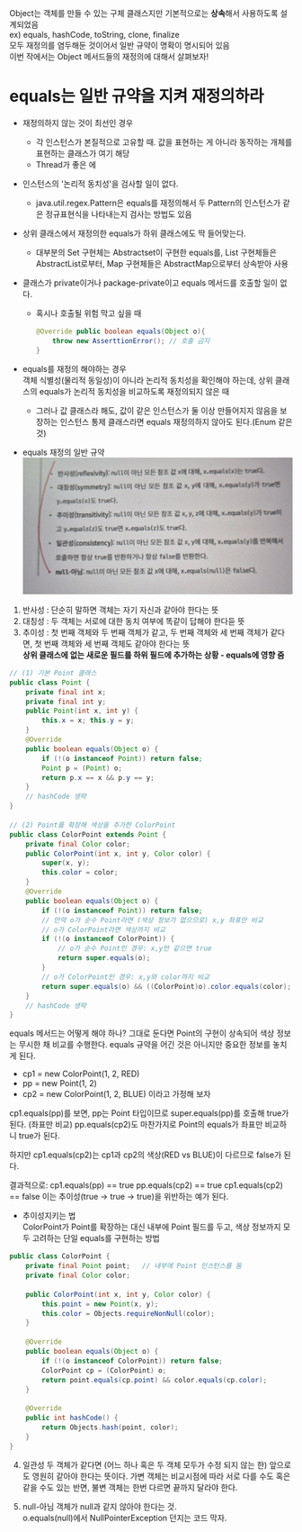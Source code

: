 Object는 객체를 만들 수 있는 구체 클래스지만 기본적으로는 **상속**해서 사용하도록 설계되었음
<br>ex) equals, hashCode, toString, clone, finalize
<br>모두 재정의를 염두해둔 것이어서 일반 규약이 명확이 명시되어 있음
<br>이번 작에서는 Object 메서드들의 재정의에 대해서 살펴보자!

# equals는 일반 규약을 지켜 재정의하라
- 재정의하지 않는 것이 최선인 경우
  - 각 인스턴스가 본질적으로 고유할 때. 값을 표현하는 게 아니라 동작하는 개체를 표현하는 클래스가 여기 해당
  - Thread가 좋은 에
- 인스턴스의 '논리적 동치성'을 검사할 일이 없다.
  - java.util.regex.Pattern은 equals를 재정의해서 두 Pattern의 인스턴스가 같은 정규표현식을 나타내는지 검사는 방법도 있음
- 상위 클래스에서 재정의한 equals가 하위 클래스에도 딱 들어맞는다.
  - 대부분의 Set 구현체는 Abstractset이 구현한 equals를, List 구현체들은 AbstractList로부터, Map 구현체들은 AbstractMap으로부터 상속받아 사용
- 클래스가 private이거나 package-private이고 equals 메서드를 호출할 일이 없다.
  - 혹시나 호출될 위험 막고 싶을 때
    ```java
    @Override public boolean equals(Object o){
        throw new AsserttionError(); // 호출 금지
    }
    ```
    
- equals를 재정의 해야하는 경우<br>
객체 식별성(물리적 동일성)이 아니라 논리적 동치성을 확인해야 하는데, 상위 클래스의 equals가 논리적 동치성을 비교하도록 재정의되지 않은 때
  - 그러나 값 클래스라 해도, 값이 같은 인스턴스가 둘 이상 만들어지지 않음을 보장하는 인스턴스 통제 클래스라면 equals 재정의하지 않아도 된다.(Enum 같은 것)

- equals 재정의 일반 규약
![재정의 규약](../img/equals_rules.jpeg)
1. 반사성 : 단순히 말하면 객체는 자기 자신과 같아야 한다는 뜻 
2. 대칭성 : 두 객체는 서로에 대한 동치 여부에 똑같이 답해야 한다듣 뜻 
3. 추이성 : 첫 번째 객체와 두 번째 객체가 같고, 두 번째 객체와 세 번째 객체가 같다면, 첫 번째 객체와 세 번째 객체도 같아야 한다는 뜻
  <br>**상위 클래스에 없는 새로운 필드를 하위 필드에 추가하는 상황 - equals에 영향 줌**
```java
// (1) 기본 Point 클래스
public class Point {
    private final int x;
    private final int y;
    public Point(int x, int y) {
        this.x = x; this.y = y;
    }
    @Override
    public boolean equals(Object o) {
        if (!(o instanceof Point)) return false;
        Point p = (Point) o;
        return p.x == x && p.y == y;
    }
    // hashCode 생략
}

// (2) Point를 확장해 색상을 추가한 ColorPoint
public class ColorPoint extends Point {
    private final Color color;
    public ColorPoint(int x, int y, Color color) {
        super(x, y);
        this.color = color;
    }
    @Override
    public boolean equals(Object o) {
        if (!(o instanceof Point)) return false;
        // 만약 o가 순수 Point라면 (색상 정보가 없으므로) x,y 좌표만 비교
        // o가 ColorPoint라면 색상까지 비교
        if (!(o instanceof ColorPoint)) {
            // o가 순수 Point인 경우: x,y만 같으면 true
            return super.equals(o);
        }
        // o가 ColorPoint인 경우: x,y와 color까지 비교
        return super.equals(o) && ((ColorPoint)o).color.equals(color);
    }
    // hashCode 생략
}

```
equals 메서드는 어떻게 해야 하나? 그대로 둔다면 Point의 구현이 상속되어 색상 정보는 무시한 채 비교를 수행한다.
equals 규약을 어긴 것은 아니지만 중요한 정보를 놓치게 된다.

- cp1 = new ColorPoint(1, 2, RED)
- pp = new Point(1, 2)
- cp2 = new ColorPoint(1, 2, BLUE)
이라고 가정해 보자

cp1.equals(pp)를 보면, pp는 Point 타입이므로 super.equals(pp)를 호출해 true가 된다. (좌표만 비교)
pp.equals(cp2)도 마찬가지로 Point의 equals가 좌표만 비교하니 true가 된다.

하지만 cp1.equals(cp2)는 cp1과 cp2의 색상(RED vs BLUE)이 다르므로 false가 된다.

결과적으로:
cp1.equals(pp) == true
pp.equals(cp2) == true
cp1.equals(cp2) == false
이는 추이성(true → true → true)을 위반하는 예가 된다.

- 추이성지키는 법<br>
  ColorPoint가 Point를 확장하는 대신 내부에 Point 필드를 두고, 색상 정보까지 모두 고려하는 단일 equals를 구현하는 방법

```java
public class ColorPoint {
    private final Point point;   // 내부에 Point 인스턴스를 둠
    private final Color color;

    public ColorPoint(int x, int y, Color color) {
        this.point = new Point(x, y);
        this.color = Objects.requireNonNull(color);
    }

    @Override
    public boolean equals(Object o) {
        if (!(o instanceof ColorPoint)) return false;
        ColorPoint cp = (ColorPoint) o;
        return point.equals(cp.point) && color.equals(cp.color);
    }

    @Override
    public int hashCode() {
        return Objects.hash(point, color);
    }
}

```

4. 일관성
   두 객체가 같다면 (어느 하나 혹은 두 객체 모두가 수정 되지 않는 한)
   앞으로도 영원히 같아야 한다는 뜻이다. 가변 객체는 비교시점에 따라 서로
   다를 수도 혹은 같을 수도 있는 반면, 불변 객체는 한번 다르면 끝까지 달라야
   한다.

5. null-아님
객체가 null과 같지 않아야 한다는 것. <br>
o.equals(null)에서 NullPointerException 던지는 코드 막자.
